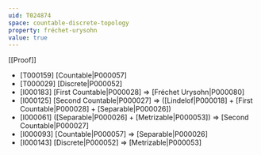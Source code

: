 ```yaml
---
uid: T024874
space: countable-discrete-topology
property: fréchet-urysohn
value: true
---
```

[[Proof]]

* [T000159] [Countable|P000057]
* [T000029] [Discrete|P000052]
* [I000183] [First Countable|P000028] => [Fréchet Urysohn|P000080]
* [I000125] [Second Countable|P000027] => ([Lindelof|P000018] + [First Countable|P000028] + [Separable|P000026])
* [I000061] ([Separable|P000026] + [Metrizable|P000053]) => [Second Countable|P000027]
* [I000093] [Countable|P000057] => [Separable|P000026]
* [I000143] [Discrete|P000052] => [Metrizable|P000053]

